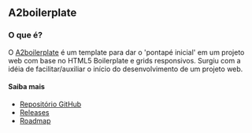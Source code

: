 ## A2boilerplate

### O que é?
O [A2boilerplate](https://github.com/a2comunicacao/A2boilerplate) é um template para dar o 'pontapé inicial' em um projeto web com base no HTML5 Boilerplate e grids responsivos. Surgiu com a idéia de facilitar/auxiliar o início do desenvolvimento de um projeto web.

#### Saiba mais
* [Repositório GitHub](https://github.com/a2comunicacao/A2boilerplate)
* [Releases](https://github.com/a2comunicacao/A2boilerplate/releases)
* [Roadmap](https://github.com/a2comunicacao/A2boilerplate/issues/milestones)
